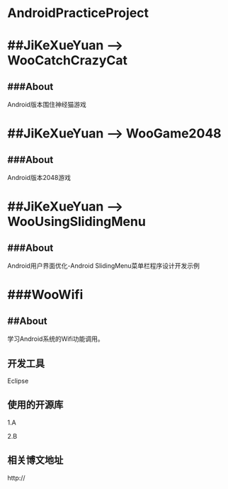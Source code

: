 # AndroidPracticeProject


##JiKeXueYuan --> WooCatchCrazyCat
=======
###About
------
Android版本围住神经猫游戏

##JiKeXueYuan --> WooGame2048
=======
###About
------
Android版本2048游戏

##JiKeXueYuan --> WooUsingSlidingMenu
=======
###About
------
Android用户界面优化-Android SlidingMenu菜单栏程序设计开发示例




###WooWifi
=======
##About
------
学习Android系统的Wifi功能调用。

开发工具
------
Eclipse

使用的开源库
------
1.A

2.B


相关博文地址
------
http://
